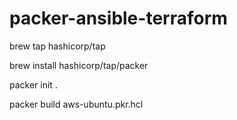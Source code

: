 # packer-ansible-terraform

brew tap hashicorp/tap

brew install hashicorp/tap/packer

packer init .

packer build aws-ubuntu.pkr.hcl

